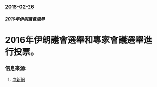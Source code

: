 ### [2016-02-26](/zh/news/2016/02/26/index.md)

##### 2016年伊朗議會選舉
# 2016年伊朗議會選舉和專家會議選舉進行投票。 




### 信息来源:

1. [中新網](http://www.chinanews.com/gj/2016/02-26/7774726.shtml)
